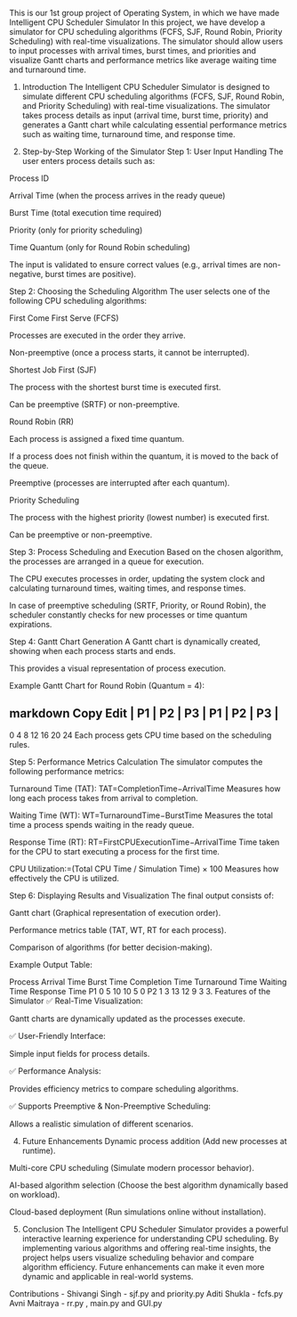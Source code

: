 This is our 1st group project of Operating System, in which we have made Intelligent CPU Scheduler Simulator
In this project, we have develop a simulator for CPU scheduling algorithms (FCFS, SJF, Round Robin, Priority Scheduling) with real-time visualizations. The simulator should allow users to input processes with arrival times, burst times, and priorities and visualize Gantt charts and performance metrics like average waiting time and turnaround time.
1. Introduction
The Intelligent CPU Scheduler Simulator is designed to simulate different CPU scheduling algorithms (FCFS, SJF, Round Robin, and Priority Scheduling) with real-time visualizations. The simulator takes process details as input (arrival time, burst time, priority) and generates a Gantt chart while calculating essential performance metrics such as waiting time, turnaround time, and response time.

2. Step-by-Step Working of the Simulator
Step 1: User Input Handling
The user enters process details such as:

Process ID

Arrival Time (when the process arrives in the ready queue)

Burst Time (total execution time required)

Priority (only for priority scheduling)

Time Quantum (only for Round Robin scheduling)

The input is validated to ensure correct values (e.g., arrival times are non-negative, burst times are positive).

Step 2: Choosing the Scheduling Algorithm
The user selects one of the following CPU scheduling algorithms:

First Come First Serve (FCFS)

Processes are executed in the order they arrive.

Non-preemptive (once a process starts, it cannot be interrupted).

Shortest Job First (SJF)

The process with the shortest burst time is executed first.

Can be preemptive (SRTF) or non-preemptive.

Round Robin (RR)

Each process is assigned a fixed time quantum.

If a process does not finish within the quantum, it is moved to the back of the queue.

Preemptive (processes are interrupted after each quantum).

Priority Scheduling

The process with the highest priority (lowest number) is executed first.

Can be preemptive or non-preemptive.

Step 3: Process Scheduling and Execution
Based on the chosen algorithm, the processes are arranged in a queue for execution.

The CPU executes processes in order, updating the system clock and calculating turnaround times, waiting times, and response times.

In case of preemptive scheduling (SRTF, Priority, or Round Robin), the scheduler constantly checks for new processes or time quantum expirations.

Step 4: Gantt Chart Generation
A Gantt chart is dynamically created, showing when each process starts and ends.

This provides a visual representation of process execution.

Example Gantt Chart for Round Robin (Quantum = 4):

markdown
Copy
Edit
| P1 | P2 | P3 | P1 | P2 | P3 |
---------------------------------
0    4    8    12   16   20   24
Each process gets CPU time based on the scheduling rules.

Step 5: Performance Metrics Calculation
The simulator computes the following performance metrics:

Turnaround Time (TAT):
TAT=CompletionTime−ArrivalTime
Measures how long each process takes from arrival to completion.

Waiting Time (WT):
WT=TurnaroundTime−BurstTime
Measures the total time a process spends waiting in the ready queue.

Response Time (RT):
RT=FirstCPUExecutionTime−ArrivalTime
Time taken for the CPU to start executing a process for the first time.

CPU Utilization:=(Total CPU Time / Simulation Time) × 100
Measures how effectively the CPU is utilized.

Step 6: Displaying Results and Visualization
The final output consists of:

Gantt chart (Graphical representation of execution order).

Performance metrics table (TAT, WT, RT for each process).

Comparison of algorithms (for better decision-making).

Example Output Table:

Process	Arrival Time	Burst Time	Completion Time	Turnaround Time	Waiting Time	Response Time
P1	0	5	10	10	5	0
P2	1	3	13	12	9	3
3. Features of the Simulator
✅ Real-Time Visualization:

Gantt charts are dynamically updated as the processes execute.

✅ User-Friendly Interface:

Simple input fields for process details.

✅ Performance Analysis:

Provides efficiency metrics to compare scheduling algorithms.

✅ Supports Preemptive & Non-Preemptive Scheduling:

Allows a realistic simulation of different scenarios.

4. Future Enhancements
Dynamic process addition (Add new processes at runtime).

Multi-core CPU scheduling (Simulate modern processor behavior).

AI-based algorithm selection (Choose the best algorithm dynamically based on workload).

Cloud-based deployment (Run simulations online without installation).

5. Conclusion
The Intelligent CPU Scheduler Simulator provides a powerful interactive learning experience for understanding CPU scheduling. By implementing various algorithms and offering real-time insights, the project helps users visualize scheduling behavior and compare algorithm efficiency. Future enhancements can make it even more dynamic and applicable in real-world systems.


Contributions -
Shivangi Singh - sjf.py and priority.py
Aditi Shukla - fcfs.py
Avni Maitraya - rr.py , main.py and GUI.py 
